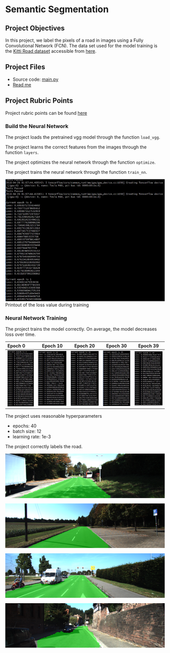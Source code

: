 # Semantic Segmentation

## Project Objectives
In this project, we label the pixels of a road in images using a Fully Convolutional Network (FCN).
The data set used for the model training is the [Kitti Road dataset](http://www.cvlibs.net/datasets/kitti/eval_road.php) accessible from [here](http://www.cvlibs.net/download.php?file=data_road.zip).

## Project Files

* Source code: [main.py](https://github.com/schambon77/CarND-Semantic-Segmentation/blob/master/main.py)
* [Read me](https://github.com/schambon77/CarND-Semantic-Segmentation/blob/master/README.md)

## Project Rubric Points

Project rubric points can be found [here](https://review.udacity.com/#!/rubrics/989/view)

### Build the Neural Network

The project loads the pretrained vgg model through the function `load_vgg`.

The project learns the correct features from the images through the function `layers`.

The project optimizes the neural network through the function `optimize`.

The project trains the neural network through the function `train_nn`.

![Loss printout][image1]
Printout of the loss value during training


### Neural Network Training

The project trains the model correctly. On average, the model decreases loss over time.

| Epoch 0            | Epoch 10      | Epoch 20  |  Epoch 30  | Epoch 39 |
| :------------------ |:-------------:| :---------:|:-----------:|:---------:|
| ![Epoch 0][image2] | ![Epoch 10][image3] | ![Epoch 20][image4] | ![Epoch 30][image5] | ![Epoch 39][image6] | 


The project uses reasonable hyperparameters
* epochs: 40
* batch size: 12
* learning rate: 1e-3

The project correctly labels the road.

![Test image][image7]

![Test image][image8]

![Test image][image9]

![Test image][image10]


[//]: # (Image References)

[image1]: ./loss_printout.jpg "Loss printout"
[image2]: ./epoch0.jpg "Epoch 0"
[image3]: ./epoch10.jpg "Epoch 10"
[image4]: ./epoch20.jpg "Epoch 20"
[image5]: ./epoch30.jpg "Epoch 30"
[image6]: ./epoch39.jpg "Epoch 39"
[image7]: ./runs/1524709708.7446492/um_000023.png "Test image"
[image8]: ./runs/1524709708.7446492/um_000082.png "Test image"
[image9]: ./runs/1524709708.7446492/umm_000041.png "Test image"
[image10]: ./runs/1524709708.7446492/uu_000091.png "Test image"


